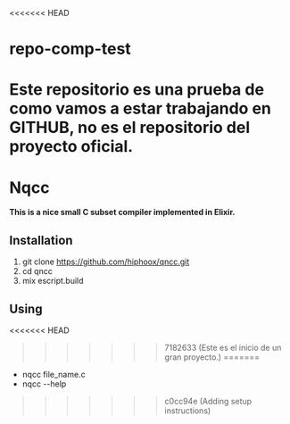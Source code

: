 <<<<<<< HEAD
# repo-comp-test
Este repositorio es una prueba de como vamos a estar trabajando en GITHUB, no es el repositorio del proyecto oficial.
=======
# Nqcc

**This is a nice small C subset compiler implemented in Elixir.**

## Installation

1. git clone https://github.com/hiphoox/qncc.git
2. cd qncc
3. mix escript.build

## Using

<<<<<<< HEAD
>>>>>>> 7182633 (Este es el inicio de un gran proyecto.)
=======
- nqcc file_name.c
- nqcc --help
>>>>>>> c0cc94e (Adding setup instructions)
